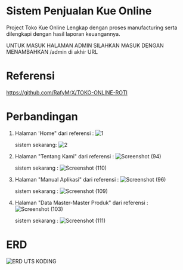 # Sistem Penjualan Kue Online
Project Toko Kue Online Lengkap dengan proses manufacturing serta dilengkapi dengan hasil laporan keuangannya.

UNTUK MASUK HALAMAN ADMIN SILAHKAN MASUK DENGAN MENAMBAHKAN /admin di akhir URL

# Referensi
https://github.com/RafyMrX/TOKO-ONLINE-ROTI

# Perbandingan
1. Halaman 'Home"
   dari referensi :
   ![1](https://github.com/deftiagita/penjualan-kue/assets/167218696/65815c5e-63e7-4503-8e81-eb4989d9d8b1)

   sistem sekarang:
   ![2](https://github.com/deftiagita/penjualan-kue/assets/167218696/f5d818b2-7604-4c5e-a70f-0a8197425137)

2. Halaman "Tentang Kami"
   dari referensi :
   ![Screenshot (94)](https://github.com/deftiagita/penjualan-kue/assets/167218696/d3590307-4ec1-452e-9e43-7958d3237c57)

    sistem sekarang :
   ![Screenshot (110)](https://github.com/deftiagita/penjualan-kue/assets/167218696/e2910412-92a7-4f2c-9562-38a01e4581a6)

3. Halaman "Manual Aplikasi"
   dari referensi :
   ![Screenshot (96)](https://github.com/deftiagita/penjualan-kue/assets/167218696/1b6fbc5a-582f-44fe-998c-669648dc820c)

    sistem sekarang :
   ![Screenshot (109)](https://github.com/deftiagita/penjualan-kue/assets/167218696/90d73626-d9ee-45af-8cc7-5e4e2e5c05c8)

4. Halaman "Data Master-Master Produk"
   dari referensi :
   ![Screenshot (103)](https://github.com/deftiagita/penjualan-kue/assets/167218696/09cb9505-6271-4b04-9449-67232a954bc7)

    sistem sekarang :
   ![Screenshot (111)](https://github.com/deftiagita/penjualan-kue/assets/167218696/981765bc-b91a-40d9-a303-aaaae9b0103c)

# ERD
![ERD UTS KODING](https://github.com/deftiagita/penjualan-kue/assets/167218696/54a10f38-a268-475b-b663-d4880df70ef6)
